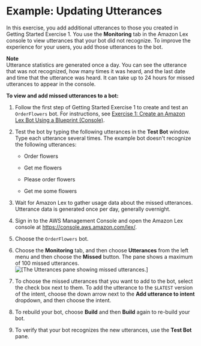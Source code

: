 # Example: Updating Utterances<a name="ex-utterances"></a>

In this exercise, you add additional utterances to those you created in Getting Started Exercise 1\. You use the **Monitoring** tab in the Amazon Lex console to view utterances that your bot did not recognize\. To improve the experience for your users, you add those utterances to the bot\. 

**Note**  
Utterance statistics are generated once a day\. You can see the utterance that was not recognized, how many times it was heard, and the last date and time that the utterance was heard\. It can take up to 24 hours for missed utterances to appear in the console\.

**To view and add missed utterances to a bot:**

1. Follow the first step of Getting Started Exercise 1 to create and test an `OrderFlowers` bot\. For instructions, see [Exercise 1: Create an Amazon Lex Bot Using a Blueprint \(Console\)](gs-bp.md)\.

1. Test the bot by typing the following utterances in the **Test Bot** window\. Type each utterance several times\. The example bot doesn't recognize the following utterances:

   + Order flowers

   + Get me flowers

   + Please order flowers

   + Get me some flowers

1. Wait for Amazon Lex to gather usage data about the missed utterances\. Utterance data is generated once per day, generally overnight\.

1. Sign in to the AWS Management Console and open the Amazon Lex console at [https://console\.aws\.amazon\.com/lex/](https://console.aws.amazon.com/lex/)\.

1. Choose the `OrderFlowers` bot\.

1. Choose the **Monitoring** tab, and then choose **Utterances** from the left menu and then choose the **Missed** button\. The pane shows a maximum of 100 missed utterances\.  
![\[The Utterances pane showing missed utterances.\]](http://docs.aws.amazon.com/lex/latest/dg/images/utterances-10.png)

1. To choose the missed utterances that you want to add to the bot, select the check box next to them\. To add the utterance to the `$LATEST` version of the intent, choose the down arrow next to the **Add utterance to intent** dropdown, and then choose the intent\.

1. To rebuild your bot, choose **Build** and then **Build** again to re\-build your bot\.

1. To verify that your bot recognizes the new utterances, use the **Test Bot** pane\.